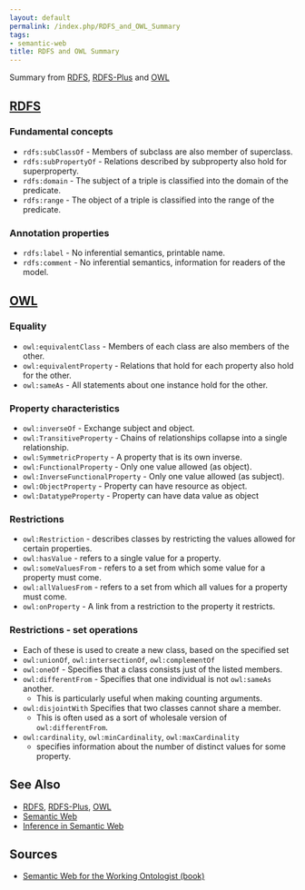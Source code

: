 ```yaml
---
layout: default
permalink: /index.php/RDFS_and_OWL_Summary
tags:
- semantic-web
title: RDFS and OWL Summary
---
```

Summary from [RDFS](RDFS), [RDFS-Plus](RDFS-Plus) and [OWL](OWL)


## [RDFS](RDFS)
### Fundamental concepts
- <code>rdfs:subClassOf</code> - Members of subclass are also member of superclass.
- <code>rdfs:subPropertyOf</code> - Relations described by subproperty also hold for superproperty.
- <code>rdfs:domain</code> - The subject of a triple is classified into the domain of the predicate.
- <code>rdfs:range</code> - The object of a triple is classified into the range of the predicate.


### Annotation properties
- <code>rdfs:label</code> - No inferential semantics, printable name.
- <code>rdfs:comment</code> - No inferential semantics, information for readers of the model.


## [OWL](OWL)
### Equality
- <code>owl:equivalentClass</code> - Members of each class are also members of the other.
- <code>owl:equivalentProperty</code> - Relations that hold for each property also hold for the other.
- <code>owl:sameAs</code> - All statements about one instance hold for the other.


### Property characteristics
- <code>owl:inverseOf</code> - Exchange subject and object.
- <code>owl:TransitiveProperty</code> - Chains of relationships collapse into a single relationship.
- <code>owl:SymmetricProperty</code> - A property that is its own inverse.
- <code>owl:FunctionalProperty</code> - Only one value allowed (as object).
- <code>owl:InverseFunctionalProperty</code> - Only one value allowed (as subject).
- <code>owl:ObjectProperty</code> - Property can have resource as object.
- <code>owl:DatatypeProperty</code> - Property can have data value as object


### Restrictions
- <code>owl:Restriction</code> - describes classes by restricting the values allowed for certain properties.
- <code>owl:hasValue</code> - refers to a single value for a property.
- <code>owl:someValuesFrom</code> - refers to a set from which some value for a property must come.
- <code>owl:allValuesFrom</code> - refers to a set from which all values for a property must come.
- <code>owl:onProperty</code> - A link from a restriction to the property it restricts.


### Restrictions - set operations
- Each of these is used to create a new class, based on the specified set
- <code>owl:unionOf</code>, <code>owl:intersectionOf</code>,  <code>owl:complementOf</code>
- <code>owl:oneOf</code> - Specifies that a class consists just of the listed members.
- <code>owl:differentFrom</code> - Specifies that one individual is not <code>owl:sameAs</code> another. 
  - This is particularly useful when making counting arguments.
- <code>owl:disjointWith</code> Specifies that two classes cannot share a member. 
  - This is often used as a sort of wholesale version of <code>owl:differentFrom</code>.
- <code>owl:cardinality</code>, <code>owl:minCardinality</code>, <code>owl:maxCardinality</code> 
  - specifies information about the number of distinct values for some property. 


## See Also
- [RDFS](RDFS), [RDFS-Plus](RDFS-Plus), [OWL](OWL)
- [Semantic Web](Semantic_Web)
- [Inference in Semantic Web](Inference_in_Semantic_Web)



## Sources
- [Semantic Web for the Working Ontologist (book)](Semantic_Web_for_the_Working_Ontologist_(book))
